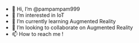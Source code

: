 - 👋 Hi, I’m @pampampam999
- 👀 I’m interested in IoT
- 🌱 I’m currently learning Augmented Reality
- 💞️ I’m looking to collaborate on Augmented Reality
- 📫 How to reach me !

<!---
pampampam999/pampampam999 is a ✨ special ✨ repository because its `README.md` (this file) appears on your GitHub profile.
You can click the Preview link to take a look at your changes.
--->
